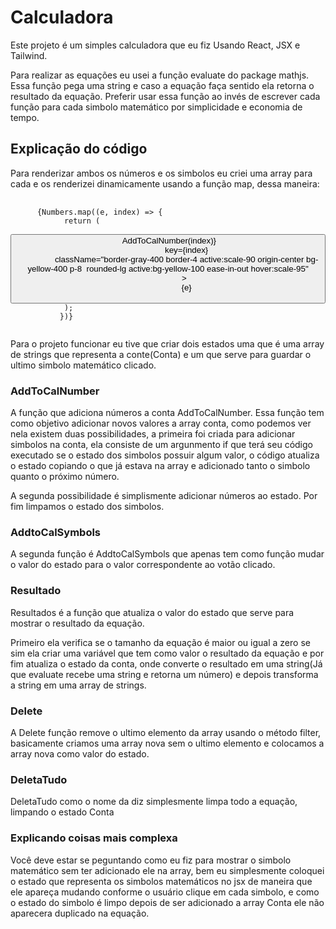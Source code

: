   <h1>Calculadora</h1>

  <p>Este projeto é um simples calculadora que eu fiz Usando React, JSX e Tailwind.</p>
  <p>Para realizar as equações eu usei a função evaluate do package mathjs. Essa função pega uma string e caso a equação faça sentido ela retorna o resultado da equação. Preferir usar essa função ao invés de escrever cada função para cada simbolo matemático por simplicidade e economia de tempo.</p>
    <h2>Explicação do código</h2>
  <p>Para renderizar ambos os números e os simbolos eu criei uma array para cada e os renderizei dinamicamente usando a função map, dessa maneira:</p>
<pre>
  <code>
      {Numbers.map((e, index) => {
            return (
              <button
                value={e}
                onClick={() => AddToCalNumber(index)}
                key={index}
                className="border-gray-400 border-4 active:scale-90 origin-center bg-yellow-400 p-8  rounded-lg active:bg-yellow-100 ease-in-out hover:scale-95"
              >
                {e}
              </button>
            );
           })}
  </code>
</pre>


<p>Para o projeto funcionar eu tive que criar dois estados uma que é uma array de strings que representa a conte(Conta) e um que serve para guardar o ultimo simbolo matemático clicado.</p>

<h3>AddToCalNumber</h3>
<p>A função que adiciona números a conta AddToCalNumber. Essa função tem como objetivo adicionar novos valores a array conta, como podemos ver nela existem duas possibilidades, a primeira foi criada para adicionar simbolos na conta, ela consiste de um argunmento if que terá seu código executado se o estado dos simbolos possuir algum valor, o código atualiza o estado copiando o que já estava na array e adicionado tanto o simbolo quanto o próximo número.</p>
<p>A segunda possibilidade é simplismente adicionar números ao estado. Por fim limpamos o estado dos simbolos.</p>

  <h3>AddtoCalSymbols</h3>
<p>A segunda função é AddtoCalSymbols que apenas tem como função mudar o valor do estado para o valor correspondente ao votão clicado.</p>

  <h3>Resultado</h3>
<p>Resultados é a função que atualiza o valor do estado que serve para mostrar o resultado da equação.</p>
<p>Primeiro ela verifica se o tamanho da equação é maior ou igual a zero se sim ela criar uma variável que tem como valor o resultado da equação e por fim atualiza o estado da conta, onde converte o resultado em uma string(Já que evaluate recebe uma string e retorna um número) e depois transforma a string em uma array de strings.</p>



<h3>Delete</h3>
<p>A Delete função remove o ultimo elemento da array usando o método filter, basicamente criamos uma array nova sem o ultimo elemento e colocamos a array nova como valor do estado.</p>
<h3>DeletaTudo</h3>
<p>DeletaTudo como o nome da diz simplesmente limpa todo a equação, limpando o estado Conta</p>

<h3>Explicando coisas mais complexa</h3>
<p>Você deve estar se peguntando como eu fiz para mostrar o simbolo matemático sem ter adicionado ele na array, bem eu simplesmente coloquei o estado  que representa os simbolos matemáticos no jsx de maneira que ele apareça mudando conforme o usuário clique em cada simbolo, e como o estado do simbolo é limpo depois de ser adicionado a array Conta ele não aparecera duplicado na equação.</p>
